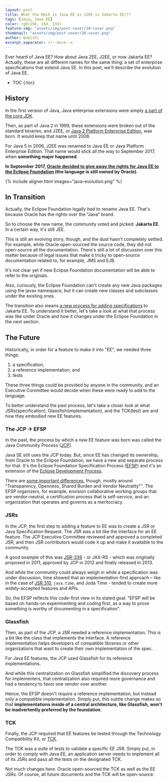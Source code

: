 ```yaml
---
layout: post
title: What the Heck is Java EE vs J2EE vs Jakarta EE!??
tags: [Java, Java EE]
color: rgb(250, 154, 133)
feature-img: "assets/img/post-cover/20-cover.png"
thumbnail: "assets/img/post-cover/20-cover.png"
author: QubitPi
excerpt_separator: <!--more-->
---
```


Ever heard of Java EE? How about Java 2EE, J2EE, or now Jakarta EE? Actually, these are all different names for the same
thing: a set of enterprise specifications that extend Java SE. In this post, we'll describe the evolution of Java EE.

<!--more-->

* TOC
{:toc}

## History

In the first version of Java, Java enterprise extensions were simply
[a part of the core JDK](http://titanium.cs.berkeley.edu/doc/java-langspec-1.0/).

Then, as part of Java 2 in 1999, these extensions were broken out of the standard binaries, and J2EE, or
[Java 2 Platform Enterprise Edition](https://www.oracle.com/java/technologies/appmodel.html), was born. It would keep
that name until 2006.

For Java 5 in 2006, J2EE was renamed to Java EE or Java Platform Enterprise Edition. That name would stick all the way
to September 2017, when **something major happened**.

**In September 2017,
[Oracle decided to give away the rights for Java EE to the Eclipse Foundation](https://blogs.oracle.com/theaquarium/opening-up-ee-update)
(the language is still owned by Oracle)**.

{% include aligner.html images="java-evolution.png" %}

## In Transition

Actually, the Eclipse Foundation legally _had to_ rename Java EE. That's because Oracle has the rights over the "Java"
brand.

So to choose the new name, the community voted and picked: **Jakarta EE**. In a certain way, it's still JEE.

This is still an evolving story, though, and the dust hasn't completely settled. For example, while Oracle open-sourced
the source code, they did not open-source all the documentation. There's still a lot of discussion over this matter
because of legal issues that make it tricky to open-source documentation related to, for example, JMS and EJB.

It's not clear yet if new Eclipse Foundation documentation will be able to refer to the originals.

Also, curiously, the Eclipse Foundation can't create any new Java packages using the javax namespace, but it can create
new classes and subclasses under the existing ones.

The transition also means [a new process for adding specifications](https://www.eclipse.org/projects/efsp/) to Jakarta
EE. To understand it better, let's take a look at what that process was like under Oracle and how it changes under the
Eclipse Foundation in the next section.

## The Future

Historically, in order for a feature to make it into "EE", we needed three things:

1. a specification,
2. a reference implementation, and
3. tests

These three things could be provided by anyone in the community, and an Executive Committee would decide when these were
ready to add to the language.

To better understand the past process, let's take a closer look at what JSRs(specification), Glassfish(implementation),
and the TCK(test) are and how they embodied new EE features.

### The JCP -> EFSP

In the past, the process by which a new EE feature was born was called the Java Community Process
([JCP](https://jcp.org/en/home/index)).

Java SE still uses the JCP today. But, since EE has changed its ownership, from Oracle to the Eclipse Foundation, we
have a new and separate process for that. It's the Eclipse Foundation Specification Process
([EFSP](https://www.eclipse.org/projects/efsp/)) and it's an extension of the
[Eclipse Development Process](https://www.eclipse.org/projects/dev_process).

There are
[some important differences](https://blogs.eclipse.org/post/tanja-obradovic/how-eclipse-foundation-specification-process-efsp-different-java-community),
though, mostly around "Transparency, Openness, Shared Burden and Vendor Neutrality"". The EFSP organizers, for example,
envision collaborative working groups that are vendor-neutral, a certification process that is self-service, and an
organization that operates and governs as a meritocracy.

### JSRs

In the JCP, the first step to adding a feature to EE was to create a JSR or Java Specification Request. The JSR was a
bit like the interface for an EE feature. The JCP Executive Committee reviewed and approved a completed JSR, and then
JSR contributors would code it up and make it available to the community.

A good example of this was [JSR-339](https://jcp.org/en/jsr/detail?id=339)  - or JAX-RS - which was originally proposed
in 2011, approved by JCP in 2012 and finally released in 2013.

And while the community could always weigh in while a specification was under discussion, time showed that an
implementation-first approach – like in the case of [JSR 310](https://jcp.org/en/jsr/detail?id=310), `java.time`, and
Joda Time - tended to create more widely-accepted features and APIs.

So, the EFSP reflects this code-first view in its stated goal: "EFSP will be based on hands-on experimenting and coding
first, as a way to prove something is worthy of documenting in a specification".

### Glassfish

Then, as part of the JCP, a JSR needed a reference implementation. This is a bit like the class that implements the
interface. A reference implementation helps developers of compatible libraries or other organizations that want to
create their own implementation of the spec.

For Java EE features, the JCP used Glassfish for its reference implementations.

And while this centralization on Glassfish simplified the discovery process for implementers, that centralization also
required more governance and had a tendency to favor one vendor over another.

Hence, the EFSP doesn't require a reference implementation, but instead only a compatible implementation. Simply put,
this subtle change makes so that **implementations inside of a central architecture, like Glassfish, won't be
inadvertently preferred by the foundation**.

### TCK

Finally, the JCP required that EE features be tested through the Technology Compatibility Kit, or
[TCK](https://projects.eclipse.org/projects/ee4j.jakartaee-tck).

The TCK was a suite of tests to validate a specific EE JSR. Simply put, in order to comply with Java EE, an application
server needs to implement all of its JSRs and pass all the tests on the designated TCK.

Not much changes here. Oracle open-sourced the TCK as well as the EE JSRs. Of course, all future documents and the TCK
will be open-source.
